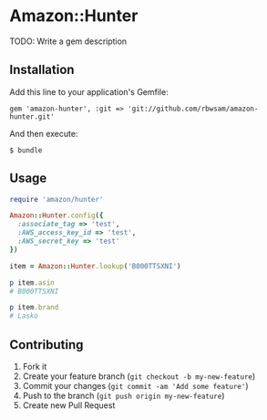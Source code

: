 # Amazon::Hunter

TODO: Write a gem description

## Installation

Add this line to your application's Gemfile:

    gem 'amazon-hunter', :git => 'git://github.com/rbwsam/amazon-hunter.git'

And then execute:

    $ bundle

## Usage

```ruby
require 'amazon/hunter'

Amazon::Hunter.config({
  :associate_tag => 'test',
  :AWS_access_key_id => 'test',
  :AWS_secret_key => 'test'
})

item = Amazon::Hunter.lookup('B000TTSXNI')

p item.asin
# B000TTSXNI

p item.brand
# Lasko
```

## Contributing

1. Fork it
2. Create your feature branch (`git checkout -b my-new-feature`)
3. Commit your changes (`git commit -am 'Add some feature'`)
4. Push to the branch (`git push origin my-new-feature`)
5. Create new Pull Request
